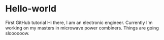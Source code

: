 # Hello-world
First GitHub tutorial
Hi there, I am an electronic engineer. Currently I'm working on my masters in microwave power combiners. Things are going sloooooow.
